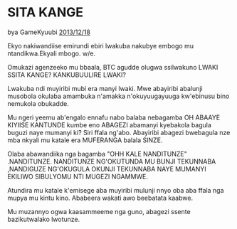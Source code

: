 # SITA KANGE

bya GameKyuubi [2013/12/18](https://bitcointalk.org/index.php?topic=375643.0)

<LanguageDropdown/>

Ekyo nakiwandiise emirundi ebiri lwakuba nakubye embogo mu ntandikwa.Ekyali mbogo. w/e.  

Omukazi agenzeeko mu bbaala, BTC agudde olugwa ssilwakuno LWAKI SSITA KANGE? KANKUBUULIRE LWAKI?

Lwakuba ndi muyiribi mubi era manyi lwaki. Mwe abayiribi abalunji musobola okulaba amambuka n'amakka n'okuyuugayuuga kw'ebinusu bino nemukola obukadde.  

Mu ngeri yeemu ab'engalo ennafu nabo balaba nebagamba OH ABAAYE KIYIISE KANTUNDE kumbe eno ABAGEZI abamanyi kyebakola bagula buguzi naye mumanyi ki? Siri ffala ng'abo. Abayiribi abagezi bwebagula nze mba nkyali mu katale era MUFERANGA balala SINZE.  

Olaba abawandiika nga bagamba "OHH KALE NANDITUNZE" .NANDITUNZE. NANDITUNZE NG'OKUTUNDA MU BUNJI TEKUNNABA ,NANDIGUZE NG'OKUGULA OKUNJI TEKUNNABA NAYE MUMANYI EKILIWO SIBULYOMU NTI MUGEZI NGAMMWE.  

Atundira mu katale k'emisege aba muyiribi mulunji nnyo oba aba ffala nga mupya mu kintu kino. Ababeera wakati awo beebatata kaabwe.  

Mu muzannyo ogwa kaasammeeme nga guno, abagezi ssente bazikutwalako lwotunze.